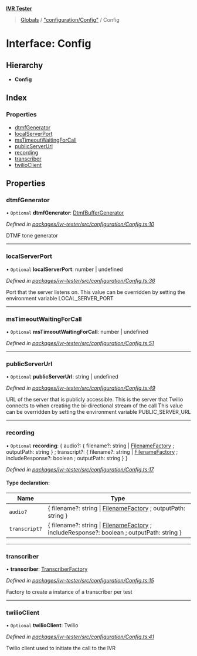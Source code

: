 **[IVR Tester](../README.md)**

> [Globals](../README.md) / ["configuration/Config"](../modules/_configuration_config_.md) / Config

# Interface: Config

## Hierarchy

* **Config**

## Index

### Properties

* [dtmfGenerator](_configuration_config_.config.md#dtmfgenerator)
* [localServerPort](_configuration_config_.config.md#localserverport)
* [msTimeoutWaitingForCall](_configuration_config_.config.md#mstimeoutwaitingforcall)
* [publicServerUrl](_configuration_config_.config.md#publicserverurl)
* [recording](_configuration_config_.config.md#recording)
* [transcriber](_configuration_config_.config.md#transcriber)
* [twilioClient](_configuration_config_.config.md#twilioclient)

## Properties

### dtmfGenerator

• `Optional` **dtmfGenerator**: [DtmfBufferGenerator](_call_dtmf_dtmfbuffergenerator_.dtmfbuffergenerator.md)

*Defined in [packages/ivr-tester/src/configuration/Config.ts:10](https://github.com/SketchingDev/ivr-tester/blob/e17074e/packages/ivr-tester/src/configuration/Config.ts#L10)*

DTMF tone generator

___

### localServerPort

• `Optional` **localServerPort**: number \| undefined

*Defined in [packages/ivr-tester/src/configuration/Config.ts:36](https://github.com/SketchingDev/ivr-tester/blob/e17074e/packages/ivr-tester/src/configuration/Config.ts#L36)*

Port that the server listens on.
This value can be overridden by setting the environment variable LOCAL_SERVER_PORT

___

### msTimeoutWaitingForCall

• `Optional` **msTimeoutWaitingForCall**: number \| undefined

*Defined in [packages/ivr-tester/src/configuration/Config.ts:51](https://github.com/SketchingDev/ivr-tester/blob/e17074e/packages/ivr-tester/src/configuration/Config.ts#L51)*

___

### publicServerUrl

• `Optional` **publicServerUrl**: string \| undefined

*Defined in [packages/ivr-tester/src/configuration/Config.ts:49](https://github.com/SketchingDev/ivr-tester/blob/e17074e/packages/ivr-tester/src/configuration/Config.ts#L49)*

URL of the server that is publicly accessible. This is the
server that Twilio connects to when creating the bi-directional
stream of the call
This value can be overridden by setting the environment variable PUBLIC_SERVER_URL

___

### recording

• `Optional` **recording**: { audio?: { filename?: string \| [FilenameFactory](../modules/_call_recording_filename_filenamefactory_.md#filenamefactory) ; outputPath: string  } ; transcript?: { filename?: string \| [FilenameFactory](../modules/_call_recording_filename_filenamefactory_.md#filenamefactory) ; includeResponse?: boolean ; outputPath: string  }  }

*Defined in [packages/ivr-tester/src/configuration/Config.ts:17](https://github.com/SketchingDev/ivr-tester/blob/e17074e/packages/ivr-tester/src/configuration/Config.ts#L17)*

#### Type declaration:

Name | Type |
------ | ------ |
`audio?` | { filename?: string \| [FilenameFactory](../modules/_call_recording_filename_filenamefactory_.md#filenamefactory) ; outputPath: string  } |
`transcript?` | { filename?: string \| [FilenameFactory](../modules/_call_recording_filename_filenamefactory_.md#filenamefactory) ; includeResponse?: boolean ; outputPath: string  } |

___

### transcriber

•  **transcriber**: [TranscriberFactory](_call_transcription_plugin_transcriberfactory_.transcriberfactory.md)

*Defined in [packages/ivr-tester/src/configuration/Config.ts:15](https://github.com/SketchingDev/ivr-tester/blob/e17074e/packages/ivr-tester/src/configuration/Config.ts#L15)*

Factory to create a instance of a transcriber per test

___

### twilioClient

• `Optional` **twilioClient**: Twilio

*Defined in [packages/ivr-tester/src/configuration/Config.ts:41](https://github.com/SketchingDev/ivr-tester/blob/e17074e/packages/ivr-tester/src/configuration/Config.ts#L41)*

Twilio client used to initiate the call to the IVR
